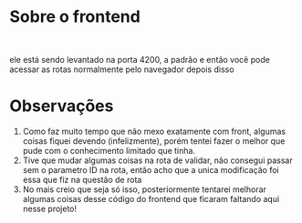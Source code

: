 <h1>Sobre o frontend</h1>
<br/>

<p>ele está sendo levantado na porta 4200, a padrão e então você pode acessar as rotas normalmente pelo navegador depois disso</p>

<h1>Observações</h1>

<ol>
  <li>Como faz muito tempo que não mexo exatamente com front, algumas coisas fiquei devendo (infelizmente), porém tentei fazer o melhor que pude com o conhecimento limitado que tinha.</li>
  <li>Tive que mudar algumas coisas na rota de validar, não consegui passar sem o parametro ID na rota, então acho que a unica modificação foi essa que fiz na questão de rota</li>
  <li>No mais creio que seja só isso, posteriormente tentarei melhorar algumas coisas desse código do frontend que ficaram faltando aqui nesse projeto!</li>
</ol>
